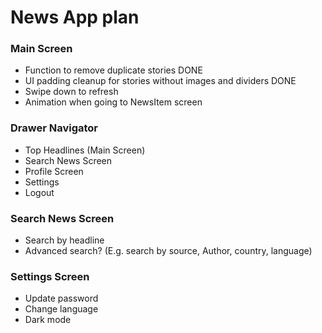 # News App plan

### Main Screen

- Function to remove duplicate stories DONE
- UI padding cleanup for stories without images and dividers DONE
- Swipe down to refresh
- Animation when going to NewsItem screen

### Drawer Navigator

- Top Headlines (Main Screen)
- Search News Screen
- Profile Screen
- Settings
- Logout

### Search News Screen

- Search by headline
- Advanced search? (E.g. search by source, Author, country, language)

### Settings Screen

- Update password
- Change language
- Dark mode
